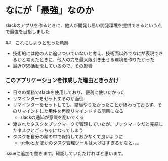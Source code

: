 # なにが「最強」なのか
slackのアプリを作るときに、他人が開発し易い開発環境を提供できるという点で最強を目指しました

##　これにしようと思った軌跡
- 技術的には他の人に追いついていないと考え、技術面以外でなにが表現できるかと考えたときに、他人の力を最大限引き出せる環境を作りたかった
- 最近OSS活動をしているので、その影響

### このアプリケーションを作成した理由ときっかけ
- 日々の業務でslackを使用しており、便利に使いたかった
- リマインダーをセットするのが面倒
- リマインダーをセットしても、結局やりたかったことが終わっておらず、そのリマインドした用件を再度リマインドする羽目になる
  - slackの通知が意識を削いでくる
- 渡されたタスクをブックマークで管理していたが、ブックマークだと完結したタスクとごっちゃになってしまう
- タスクを自分の頭の中で保持しておかなくて良いように
  - trelloとかほかのタスク管理ツールは大げさすぎるかなと。。。

issueに追加で書きます。確認していただければと思います。
